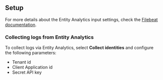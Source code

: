 ## Setup

For more details about the Entity Analytics input settings, check the [Filebeat documentation](https://www.elastic.co/docs/reference/beats/filebeat/filebeat-input-entity-analytics).

### Collecting logs from Entity Analytics

To collect logs via Entity Analytics, select **Collect identities** and configure the following parameters:

- Tenant id
- Client Application id
- Secret API key